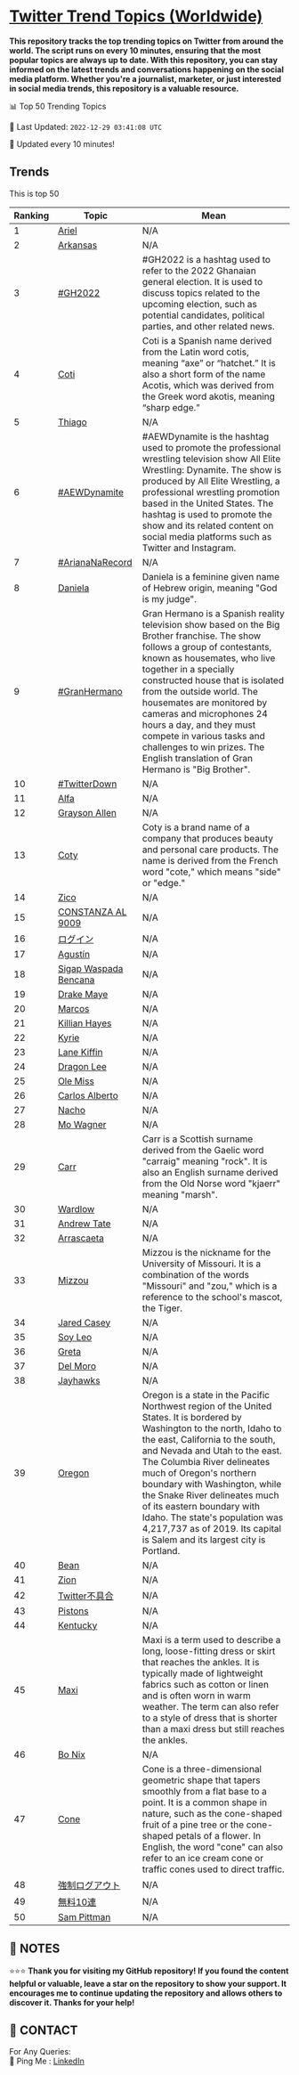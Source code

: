 [Twitter Trend Topics (Worldwide)](https://github.com/ErcinDedeoglu/Twitter-Trend-Topics)
==========

**This repository tracks the top trending topics on Twitter from around the world. 
The script runs on every 10 minutes, ensuring that the most popular topics are always up to date. 
With this repository, you can stay informed on the latest trends and conversations happening on the social media platform. 
Whether you're a journalist, marketer, or just interested in social media trends, this repository is a valuable resource.**


📊 Top 50 Trending Topics

📆 Last Updated: `2022-12-29 03:41:08 UTC`

🔧 Updated every 10 minutes!


## Trends

This is top 50

| Ranking | Topic | Mean |
| ------- | ------------ | ------------ |
| 1 | [Ariel](http://twitter.com/search?q=Ariel) | N/A |
| 2 | [Arkansas](http://twitter.com/search?q=Arkansas) | N/A |
| 3 | [#GH2022](http://twitter.com/search?q=%23GH2022) | #GH2022 is a hashtag used to refer to the 2022 Ghanaian general election. It is used to discuss topics related to the upcoming election, such as potential candidates, political parties, and other related news. |
| 4 | [Coti](http://twitter.com/search?q=Coti) | Coti is a Spanish name derived from the Latin word cotis, meaning “axe” or “hatchet.” It is also a short form of the name Acotis, which was derived from the Greek word akotis, meaning “sharp edge.” |
| 5 | [Thiago](http://twitter.com/search?q=Thiago) | N/A |
| 6 | [#AEWDynamite](http://twitter.com/search?q=%23AEWDynamite) | #AEWDynamite is the hashtag used to promote the professional wrestling television show All Elite Wrestling: Dynamite. The show is produced by All Elite Wrestling, a professional wrestling promotion based in the United States. The hashtag is used to promote the show and its related content on social media platforms such as Twitter and Instagram. |
| 7 | [#ArianaNaRecord](http://twitter.com/search?q=%23ArianaNaRecord) | N/A |
| 8 | [Daniela](http://twitter.com/search?q=Daniela) | Daniela is a feminine given name of Hebrew origin, meaning "God is my judge". |
| 9 | [#GranHermano](http://twitter.com/search?q=%23GranHermano) | Gran Hermano is a Spanish reality television show based on the Big Brother franchise. The show follows a group of contestants, known as housemates, who live together in a specially constructed house that is isolated from the outside world. The housemates are monitored by cameras and microphones 24 hours a day, and they must compete in various tasks and challenges to win prizes. The English translation of Gran Hermano is "Big Brother". |
| 10 | [#TwitterDown](http://twitter.com/search?q=%23TwitterDown) | N/A |
| 11 | [Alfa](http://twitter.com/search?q=Alfa) | N/A |
| 12 | [Grayson Allen](http://twitter.com/search?q=Grayson+Allen) | N/A |
| 13 | [Coty](http://twitter.com/search?q=Coty) | Coty is a brand name of a company that produces beauty and personal care products. The name is derived from the French word "cote," which means "side" or "edge." |
| 14 | [Zico](http://twitter.com/search?q=Zico) | N/A |
| 15 | [CONSTANZA AL 9009](http://twitter.com/search?q=CONSTANZA+AL+9009) | N/A |
| 16 | [ログイン](http://twitter.com/search?q=%e3%83%ad%e3%82%b0%e3%82%a4%e3%83%b3) | N/A |
| 17 | [Agustín](http://twitter.com/search?q=Agust%c3%adn) | N/A |
| 18 | [Sigap Waspada Bencana](http://twitter.com/search?q=Sigap+Waspada+Bencana) | N/A |
| 19 | [Drake Maye](http://twitter.com/search?q=Drake+Maye) | N/A |
| 20 | [Marcos](http://twitter.com/search?q=Marcos) | N/A |
| 21 | [Killian Hayes](http://twitter.com/search?q=Killian+Hayes) | N/A |
| 22 | [Kyrie](http://twitter.com/search?q=Kyrie) | N/A |
| 23 | [Lane Kiffin](http://twitter.com/search?q=Lane+Kiffin) | N/A |
| 24 | [Dragon Lee](http://twitter.com/search?q=Dragon+Lee) | N/A |
| 25 | [Ole Miss](http://twitter.com/search?q=Ole+Miss) | N/A |
| 26 | [Carlos Alberto](http://twitter.com/search?q=Carlos+Alberto) | N/A |
| 27 | [Nacho](http://twitter.com/search?q=Nacho) | N/A |
| 28 | [Mo Wagner](http://twitter.com/search?q=Mo+Wagner) | N/A |
| 29 | [Carr](http://twitter.com/search?q=Carr) | Carr is a Scottish surname derived from the Gaelic word "carraig" meaning "rock". It is also an English surname derived from the Old Norse word "kjaerr" meaning "marsh". |
| 30 | [Wardlow](http://twitter.com/search?q=Wardlow) | N/A |
| 31 | [Andrew Tate](http://twitter.com/search?q=Andrew+Tate) | N/A |
| 32 | [Arrascaeta](http://twitter.com/search?q=Arrascaeta) | N/A |
| 33 | [Mizzou](http://twitter.com/search?q=Mizzou) | Mizzou is the nickname for the University of Missouri. It is a combination of the words "Missouri" and "zou," which is a reference to the school's mascot, the Tiger. |
| 34 | [Jared Casey](http://twitter.com/search?q=Jared+Casey) | N/A |
| 35 | [Soy Leo](http://twitter.com/search?q=Soy+Leo) | N/A |
| 36 | [Greta](http://twitter.com/search?q=Greta) | N/A |
| 37 | [Del Moro](http://twitter.com/search?q=Del+Moro) | N/A |
| 38 | [Jayhawks](http://twitter.com/search?q=Jayhawks) | N/A |
| 39 | [Oregon](http://twitter.com/search?q=Oregon) | Oregon is a state in the Pacific Northwest region of the United States. It is bordered by Washington to the north, Idaho to the east, California to the south, and Nevada and Utah to the east. The Columbia River delineates much of Oregon's northern boundary with Washington, while the Snake River delineates much of its eastern boundary with Idaho. The state's population was 4,217,737 as of 2019. Its capital is Salem and its largest city is Portland. |
| 40 | [Bean](http://twitter.com/search?q=Bean) | N/A |
| 41 | [Zion](http://twitter.com/search?q=Zion) | N/A |
| 42 | [Twitter不具合](http://twitter.com/search?q=Twitter%e4%b8%8d%e5%85%b7%e5%90%88) | N/A |
| 43 | [Pistons](http://twitter.com/search?q=Pistons) | N/A |
| 44 | [Kentucky](http://twitter.com/search?q=Kentucky) | N/A |
| 45 | [Maxi](http://twitter.com/search?q=Maxi) | Maxi is a term used to describe a long, loose-fitting dress or skirt that reaches the ankles. It is typically made of lightweight fabrics such as cotton or linen and is often worn in warm weather. The term can also refer to a style of dress that is shorter than a maxi dress but still reaches the ankles. |
| 46 | [Bo Nix](http://twitter.com/search?q=Bo+Nix) | N/A |
| 47 | [Cone](http://twitter.com/search?q=Cone) | Cone is a three-dimensional geometric shape that tapers smoothly from a flat base to a point. It is a common shape in nature, such as the cone-shaped fruit of a pine tree or the cone-shaped petals of a flower. In English, the word "cone" can also refer to an ice cream cone or traffic cones used to direct traffic. |
| 48 | [強制ログアウト](http://twitter.com/search?q=%e5%bc%b7%e5%88%b6%e3%83%ad%e3%82%b0%e3%82%a2%e3%82%a6%e3%83%88) | N/A |
| 49 | [無料10連](http://twitter.com/search?q=%e7%84%a1%e6%96%9910%e9%80%a3) | N/A |
| 50 | [Sam Pittman](http://twitter.com/search?q=Sam+Pittman) | N/A |




## 📝 NOTES

⭐⭐⭐ **Thank you for visiting my GitHub repository! If you found the content helpful or valuable, leave a star on the repository to show your support. It encourages me to continue updating the repository and allows others to discover it. Thanks for your help!**

## 📨 CONTACT

 For Any Queries:  
            🏓 Ping Me : [LinkedIn](https://www.linkedin.com/in/ercindedeoglu/)